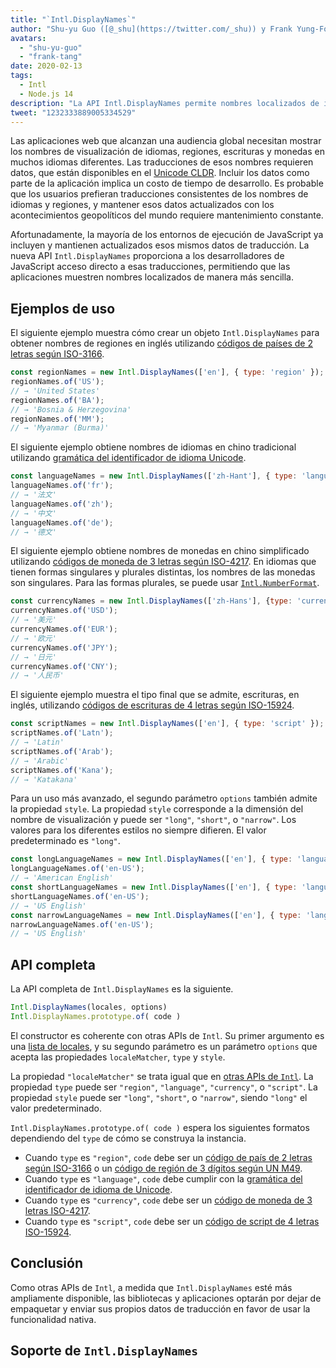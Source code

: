 ```yaml
---
title: "`Intl.DisplayNames`"
author: "Shu-yu Guo ([@_shu](https://twitter.com/_shu)) y Frank Yung-Fong Tang"
avatars: 
  - "shu-yu-guo"
  - "frank-tang"
date: 2020-02-13
tags: 
  - Intl
  - Node.js 14
description: "La API Intl.DisplayNames permite nombres localizados de idiomas, regiones, escrituras y monedas."
tweet: "1232333889005334529"
---
```

Las aplicaciones web que alcanzan una audiencia global necesitan mostrar los nombres de visualización de idiomas, regiones, escrituras y monedas en muchos idiomas diferentes. Las traducciones de esos nombres requieren datos, que están disponibles en el [Unicode CLDR](http://cldr.unicode.org/translation/). Incluir los datos como parte de la aplicación implica un costo de tiempo de desarrollo. Es probable que los usuarios prefieran traducciones consistentes de los nombres de idiomas y regiones, y mantener esos datos actualizados con los acontecimientos geopolíticos del mundo requiere mantenimiento constante.

<!--truncate-->
Afortunadamente, la mayoría de los entornos de ejecución de JavaScript ya incluyen y mantienen actualizados esos mismos datos de traducción. La nueva API `Intl.DisplayNames` proporciona a los desarrolladores de JavaScript acceso directo a esas traducciones, permitiendo que las aplicaciones muestren nombres localizados de manera más sencilla.

## Ejemplos de uso

El siguiente ejemplo muestra cómo crear un objeto `Intl.DisplayNames` para obtener nombres de regiones en inglés utilizando [códigos de países de 2 letras según ISO-3166](https://www.iso.org/iso-3166-country-codes.html).

```js
const regionNames = new Intl.DisplayNames(['en'], { type: 'region' });
regionNames.of('US');
// → 'United States'
regionNames.of('BA');
// → 'Bosnia & Herzegovina'
regionNames.of('MM');
// → 'Myanmar (Burma)'
```

El siguiente ejemplo obtiene nombres de idiomas en chino tradicional utilizando [gramática del identificador de idioma Unicode](http://unicode.org/reports/tr35/#Unicode_language_identifier).

```js
const languageNames = new Intl.DisplayNames(['zh-Hant'], { type: 'language' });
languageNames.of('fr');
// → '法文'
languageNames.of('zh');
// → '中文'
languageNames.of('de');
// → '德文'
```

El siguiente ejemplo obtiene nombres de monedas en chino simplificado utilizando [códigos de moneda de 3 letras según ISO-4217](https://www.iso.org/iso-4217-currency-codes.html). En idiomas que tienen formas singulares y plurales distintas, los nombres de las monedas son singulares. Para las formas plurales, se puede usar [`Intl.NumberFormat`](https://v8.dev/features/intl-numberformat).

```js
const currencyNames = new Intl.DisplayNames(['zh-Hans'], {type: 'currency'});
currencyNames.of('USD');
// → '美元'
currencyNames.of('EUR');
// → '欧元'
currencyNames.of('JPY');
// → '日元'
currencyNames.of('CNY');
// → '人民币'
```

El siguiente ejemplo muestra el tipo final que se admite, escrituras, en inglés, utilizando [códigos de escrituras de 4 letras según ISO-15924](http://unicode.org/iso15924/iso15924-codes.html).

```js
const scriptNames = new Intl.DisplayNames(['en'], { type: 'script' });
scriptNames.of('Latn');
// → 'Latin'
scriptNames.of('Arab');
// → 'Arabic'
scriptNames.of('Kana');
// → 'Katakana'
```

Para un uso más avanzado, el segundo parámetro `options` también admite la propiedad `style`. La propiedad `style` corresponde a la dimensión del nombre de visualización y puede ser `"long"`, `"short"`, o `"narrow"`. Los valores para los diferentes estilos no siempre difieren. El valor predeterminado es `"long"`.

```js
const longLanguageNames = new Intl.DisplayNames(['en'], { type: 'language' });
longLanguageNames.of('en-US');
// → 'American English'
const shortLanguageNames = new Intl.DisplayNames(['en'], { type: 'language', style: 'short' });
shortLanguageNames.of('en-US');
// → 'US English'
const narrowLanguageNames = new Intl.DisplayNames(['en'], { type: 'language', style: 'narrow' });
narrowLanguageNames.of('en-US');
// → 'US English'
```

## API completa

La API completa de `Intl.DisplayNames` es la siguiente.

```js
Intl.DisplayNames(locales, options)
Intl.DisplayNames.prototype.of( code )
```

El constructor es coherente con otras APIs de `Intl`. Su primer argumento es una [lista de locales](https://developer.mozilla.org/en-US/docs/Web/JavaScript/Reference/Global_Objects/Intl#Locale_identification_and_negotiation), y su segundo parámetro es un parámetro `options` que acepta las propiedades `localeMatcher`, `type` y `style`.

La propiedad `"localeMatcher"` se trata igual que en [otras APIs de `Intl`](https://developer.mozilla.org/en-US/docs/Web/JavaScript/Reference/Global_Objects/Intl#Locale_identification_and_negotiation). La propiedad `type` puede ser `"region"`, `"language"`, `"currency"`, o `"script"`. La propiedad `style` puede ser `"long"`, `"short"`, o `"narrow"`, siendo `"long"` el valor predeterminado.

`Intl.DisplayNames.prototype.of( code )` espera los siguientes formatos dependiendo del `type` de cómo se construya la instancia.

- Cuando `type` es `"region"`, `code` debe ser un [código de país de 2 letras según ISO-3166](https://www.iso.org/iso-3166-country-codes.html) o un [código de región de 3 dígitos según UN M49](https://unstats.un.org/unsd/methodology/m49/).
- Cuando `type` es `"language"`, `code` debe cumplir con la [gramática del identificador de idioma de Unicode](https://unicode.org/reports/tr35/#Unicode_language_identifier).
- Cuando `type` es `"currency"`, `code` debe ser un [código de moneda de 3 letras ISO-4217](https://www.iso.org/iso-4217-currency-codes.html).
- Cuando `type` es `"script"`, `code` debe ser un [código de script de 4 letras ISO-15924](https://unicode.org/iso15924/iso15924-codes.html).

## Conclusión

Como otras APIs de `Intl`, a medida que `Intl.DisplayNames` esté más ampliamente disponible, las bibliotecas y aplicaciones optarán por dejar de empaquetar y enviar sus propios datos de traducción en favor de usar la funcionalidad nativa.

## Soporte de `Intl.DisplayNames`

<feature-support chrome="81 /blog/v8-release-81#intl.displaynames"
                 firefox="86 https://developer.mozilla.org/en-US/docs/Mozilla/Firefox/Releases/86#javascript"
                 safari="14 https://bugs.webkit.org/show_bug.cgi?id=209779"
                 nodejs="14 https://medium.com/@nodejs/node-js-version-14-available-now-8170d384567e"
                 babel="no"></feature-support>
